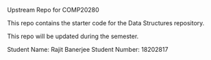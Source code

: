
Upstream Repo for COMP20280

This repo contains the starter code for the Data Structures repository.

This repo will be updated during the semester.

Student Name: Rajit Banerjee
Student Number: 18202817




